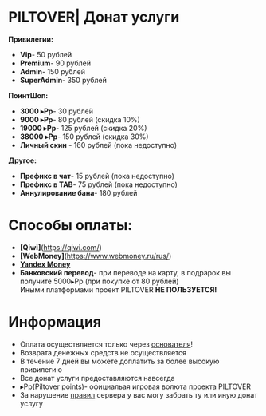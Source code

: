 # PILTOVER| Донат услуги 
**Привилегии:** 
- **Vip**- 50 рублей 
- **Premium**- 90 рублей 
- **Admin**- 150 рублей 
- **SuperAdmin**- 350 рублей 

**ПоинтШоп:** 
- **3000 ▸Pp**- 30 рублей 
- **9000 ▸Pp**- 80 рублей (скидка 10%) 
- **19000 ▸Pp**- 125 рублей (скидка 20%) 
- **38000 ▸Pp**- 150 рублей (скидка 30%) 
- **Личный скин** - 160 рублей (пока недоступно) 

**Другое:** 
- **Префикс в чат**- 15 рублей (пока недоступно) 
- **Префикс в TAB**- 75 рублей (пока недоступно)
- **Аннулирование бана**- 180 рублей

# Способы оплаты:
- **[Qiwi]**(https://qiwi.com/)
- **[WebMoney]**(https://www.webmoney.ru/rus/)
- **[Yandex Money](https://money.yandex.ru)**
- **Банковский перевод**- при переводе на карту, в подрарок вы получите 5000▸Pp (при покупке от 80 рублей)
<br> Иными платформами проект PILTOVER **НЕ ПОЛЬЗУЕТСЯ!**

# Информация 
- Оплата осуществляется только через [основателя](https://vk.com/oleg_volkov_ru)!
- Возврата денежных средств не осуществляется 
- В течение 7 дней вы можете доплатить за более высокую привилегию 
- Все донат услуги предоставляются навсегда 
- ▸Pp(Piltover points)- официальая игровая волюта проекта PILTOVER 
- За нарушение [правил](https://github.com/SirShaco/PILTOVER/blob/master/rule..) сервера у вас могу забрать ту или иную донат услугу

 

